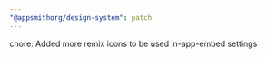 ```yaml
---
"@appsmithorg/design-system": patch
---
```


chore: Added more remix icons to be used in-app-embed settings
